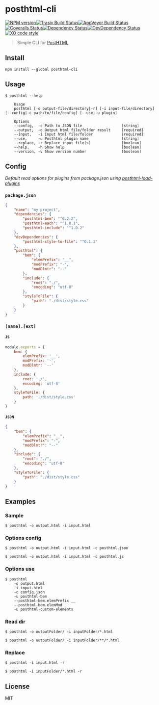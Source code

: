# posthtml-cli

[![NPM version][npm-image]][npm-url][![Trasiv Build Status][travis-image]][travis-url][![AppVeyor Build Status][appveyor-img]][appveyor][![Coveralls Status][coveralls-image]][coveralls-url][![Dependency Status][depstat-image]][depstat-url][![DevDependency Status][depstat-dev-image]][depstat-dev-url][![XO code style][codestyle-image]][codestyle-url]

> Simple CLI for [PostHTML][posthtml-url]

## Install

```
npm install --global posthtml-cli
```

## Usage

```console
$ posthtml --help

    Usage
    posthtml [-o output-file/directory|-r] [-i input-file/directory] [--config|-c path/to/file/config] [--use|-u plugin]

    Options
    --config,  -c Path to JSON file                  [string]
    --output,  -o Output html file/folder result     [required]
    --input,   -i Input html file/folder             [required]
    --use,     -u Posthtml plugin name               [string]
    --replace, -r Replace input file(s)              [boolean]
    --help,    -h Show help                          [boolean]
    --version, -v Show version number                [boolean]    
```

## Config
*Default read options for plugins from package.json using [posthtml-load-plugins](https://github.com/michael-ciniawsky/posthtml-load-plugins)*

### ```package.json```

```json
{
    "name": "my project",
    "dependencies": {
        "posthtml-bem": "^0.2.2",
        "posthtml-each": "^1.0.1",
        "posthtml-include": "^1.0.2"
    },
    "devDependencies": {
        "posthtml-style-to-file": "^0.1.1"
    },
    "posthtml": {
        "bem": {
            "elemPrefix": "__",
            "modPrefix": "-",
            "modDlmtr": "--"
        },
        "include": {
            "root": "./",
            "encoding": "utf-8"
        },
        "styleToFile": {
            "path": "./dist/style.css"
        }
    }
}
```

### ```[name].[ext]```

#### ```JS```

```js
module.exports = {
    bem: {
        elemPrefix: '__',
        modPrefix: '-',
        modDlmtr: '--'
    },
    include: {
        root: './',
        encoding: 'utf-8'
    },
    styleToFile: {
        path: './dist/style.css'
    }
}
```

#### ```JSON```

```json
{
    "bem": {
        "elemPrefix": "__",
        "modPrefix": "-",
        "modDlmtr": "--"
    },
    "include": {
        "root": "./",
        "encoding": "utf-8"
    },
    "styleToFile": {
        "path": "./dist/style.css"
    }
}
```

## Examples

### Sample
```console
$ posthtml -o output.html -i input.html
```

### Options config
```console
$ posthtml -o output.html -i input.html -c posthtml.json
```

```console
$ posthtml -o output.html -i input.html -c posthtml.js
```

### Options use
```console
$ posthtml 
    -o output.html 
    -i input.html 
    -c config.json 
    -u posthtml-bem 
    --posthtml-bem.elemPrefix __
    --posthtml-bem.elemMod _
    -u posthtml-custom-elements
```

### Read dir
```console
$ posthtml -o outputFolder/ -i inputFolder/*.html
```

```console
$ posthtml -o outputFolder/ -i inputFolder/**/*.html
```

### Replace
```console
$ posthtml -i input.html -r
```

```console
$ posthtml -i inputFolder/*.html -r
```

## License
MIT

[posthtml-url]: http://github.com/posthtml/posthtml

[npm-url]: https://npmjs.org/package/posthtml-cli
[npm-image]: http://img.shields.io/npm/v/posthtml-cli.svg?style=flat-square

[travis-url]: https://travis-ci.org/GitScrum/posthtml-cli
[travis-image]: http://img.shields.io/travis/GitScrum/posthtml-cli.svg?style=flat-square&label=unix

[appveyor]:     https://ci.appveyor.com/project/GitScrum/posthtml-cli
[appveyor-img]: https://img.shields.io/appveyor/ci/GitScrum/posthtml-cli.svg?style=flat-square&label=windows

[coveralls-url]: https://coveralls.io/r/GitScrum/posthtml-cli
[coveralls-image]: http://img.shields.io/coveralls/GitScrum/posthtml-cli.svg?style=flat-square

[depstat-url]: https://david-dm.org/GitScrum/posthtml-cli
[depstat-image]: https://david-dm.org/GitScrum/posthtml-cli.svg?style=flat-square

[depstat-dev-url]: https://david-dm.org/GitScrum/posthtml-cli
[depstat-dev-image]: https://david-dm.org/GitScrum/posthtml-cli/dev-status.svg?style=flat-square

[codestyle-url]: https://github.com/sindresorhus/xo
[codestyle-image]: https://img.shields.io/badge/code_style-XO-5ed9c7.svg?style=flat-square
